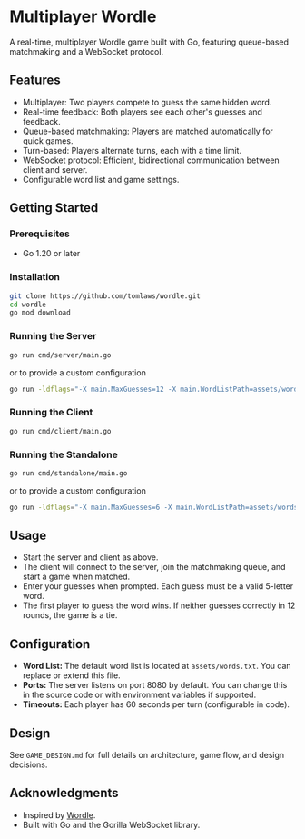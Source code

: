 # Multiplayer Wordle

A real-time, multiplayer Wordle game built with Go, featuring queue-based matchmaking and a WebSocket protocol.

## Features
- Multiplayer: Two players compete to guess the same hidden word.
- Real-time feedback: Both players see each other's guesses and feedback.
- Queue-based matchmaking: Players are matched automatically for quick games.
- Turn-based: Players alternate turns, each with a time limit.
- WebSocket protocol: Efficient, bidirectional communication between client and server.
- Configurable word list and game settings.

## Getting Started

### Prerequisites
- Go 1.20 or later

### Installation
```sh
git clone https://github.com/tomlaws/wordle.git
cd wordle
go mod download
```

### Running the Server
```sh
go run cmd/server/main.go
```
or to provide a custom configuration
```sh
go run -ldflags="-X main.MaxGuesses=12 -X main.WordListPath=assets/words.txt" cmd/server/main.go
```

### Running the Client
```sh
go run cmd/client/main.go
```

### Running the Standalone
```sh
go run cmd/standalone/main.go
```
or to provide a custom configuration
```sh
go run -ldflags="-X main.MaxGuesses=6 -X main.WordListPath=assets/words.txt" cmd/standalone/main.go
```

## Usage
- Start the server and client as above.
- The client will connect to the server, join the matchmaking queue, and start a game when matched.
- Enter your guesses when prompted. Each guess must be a valid 5-letter word.
- The first player to guess the word wins. If neither guesses correctly in 12 rounds, the game is a tie.

## Configuration
- **Word List:** The default word list is located at `assets/words.txt`. You can replace or extend this file.
- **Ports:** The server listens on port 8080 by default. You can change this in the source code or with environment variables if supported.
- **Timeouts:** Each player has 60 seconds per turn (configurable in code).

## Design
See `GAME_DESIGN.md` for full details on architecture, game flow, and design decisions.

## Acknowledgments
- Inspired by [Wordle](https://www.nytimes.com/games/wordle/index.html).
- Built with Go and the Gorilla WebSocket library.
